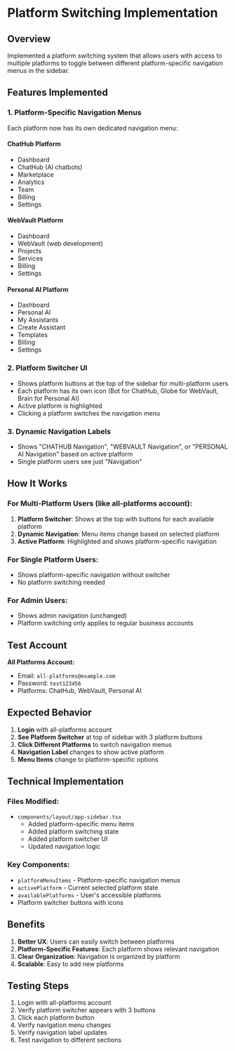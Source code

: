 # Platform Switching Implementation

## Overview

Implemented a platform switching system that allows users with access to multiple platforms to toggle between different platform-specific navigation menus in the sidebar.

## Features Implemented

### 1. **Platform-Specific Navigation Menus**
Each platform now has its own dedicated navigation menu:

#### ChatHub Platform
- Dashboard
- ChatHub (AI chatbots)
- Marketplace
- Analytics
- Team
- Billing
- Settings

#### WebVault Platform
- Dashboard
- WebVault (web development)
- Projects
- Services
- Billing
- Settings

#### Personal AI Platform
- Dashboard
- Personal AI
- My Assistants
- Create Assistant
- Templates
- Billing
- Settings

### 2. **Platform Switcher UI**
- Shows platform buttons at the top of the sidebar for multi-platform users
- Each platform has its own icon (Bot for ChatHub, Globe for WebVault, Brain for Personal AI)
- Active platform is highlighted
- Clicking a platform switches the navigation menu

### 3. **Dynamic Navigation Labels**
- Shows "CHATHUB Navigation", "WEBVAULT Navigation", or "PERSONAL AI Navigation" based on active platform
- Single platform users see just "Navigation"

## How It Works

### For Multi-Platform Users (like all-platforms account):
1. **Platform Switcher**: Shows at the top with buttons for each available platform
2. **Dynamic Navigation**: Menu items change based on selected platform
3. **Active Platform**: Highlighted and shows platform-specific navigation

### For Single Platform Users:
- Shows platform-specific navigation without switcher
- No platform switching needed

### For Admin Users:
- Shows admin navigation (unchanged)
- Platform switching only applies to regular business accounts

## Test Account

**All Platforms Account:**
- Email: `all-platforms@example.com`
- Password: `test123456`
- Platforms: ChatHub, WebVault, Personal AI

## Expected Behavior

1. **Login** with all-platforms account
2. **See Platform Switcher** at top of sidebar with 3 platform buttons
3. **Click Different Platforms** to switch navigation menus
4. **Navigation Label** changes to show active platform
5. **Menu Items** change to platform-specific options

## Technical Implementation

### Files Modified:
- `components/layout/app-sidebar.tsx`
  - Added platform-specific menu items
  - Added platform switching state
  - Added platform switcher UI
  - Updated navigation logic

### Key Components:
- `platformMenuItems` - Platform-specific navigation menus
- `activePlatform` - Current selected platform state
- `availablePlatforms` - User's accessible platforms
- Platform switcher buttons with icons

## Benefits

1. **Better UX**: Users can easily switch between platforms
2. **Platform-Specific Features**: Each platform shows relevant navigation
3. **Clear Organization**: Navigation is organized by platform
4. **Scalable**: Easy to add new platforms

## Testing Steps

1. Login with all-platforms account
2. Verify platform switcher appears with 3 buttons
3. Click each platform button
4. Verify navigation menu changes
5. Verify navigation label updates
6. Test navigation to different sections 